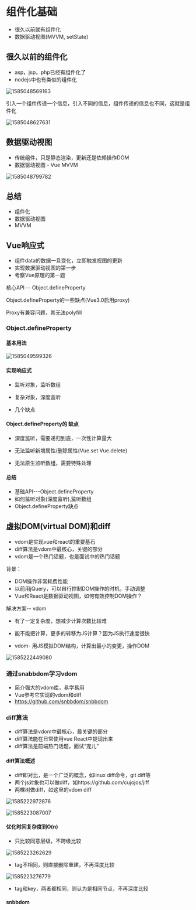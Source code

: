 # 组件化基础

+ 很久以前就有组件化
+ 数据驱动视图(MVVM, setState)

## 很久以前的组件化

+ asp，jsp，php已经有组件化了
+ nodejs中也有类似的组件化

![1585048569163](C:\Users\刘如刚\AppData\Roaming\Typora\typora-user-images\1585048569163.png)

引入一个组件传递一个信息，引入不同的信息，组件传递的信息也不同，这就是组件化

![1585048627631](C:\Users\刘如刚\AppData\Roaming\Typora\typora-user-images\1585048627631.png)

## 数据驱动视图

+ 传统组件，只是静态渲染，更新还是依赖操作DOM
+ 数据驱动视图 - Vue MVVM

![1585048799782](C:\Users\刘如刚\AppData\Roaming\Typora\typora-user-images\1585048799782.png)

## 总结

+ 组件化
+ 数据驱动视图
+ MVVM



## Vue响应式

+ 组件data的数据一旦变化，立即触发视图的更新
+ 实现数据驱动视图的第一步
+ 考察Vue原理的第一题



核心API -- Object.defineProperty

Object.defineProperty的一些缺点(Vue3.0启用proxy)

Proxy有兼容问题，其无法polyfill



### Object.defineProperty

#### 基本用法

![1585049599326](C:\Users\刘如刚\AppData\Roaming\Typora\typora-user-images\1585049599326.png)

#### 实现响应式

+ 监听对象，监听数组
+ 复杂对象，深度监听

+ 几个缺点

#### Object.defineProperty的 缺点

+ 深度监听，需要递归到底，一次性计算量大

+ 无法监听新增属性/删除属性(Vue.set Vue.delete)

+ 无法原生监听数组，需要特殊处理

#### 总结

+ 基础API---Object.defineProperty
+ 如何监听对象(深度监听),监听数组
+ Object.defineProperty缺点

## 虚拟DOM(virtual DOM)和diff

+ vdom是实现vue和react的重要基石
+ diff算法是vdom中最核心，关键的部分
+ vdom是一个热门话题，也是面试中的热门话题

背景：

+ DOM操作非常耗费性能
+ 以前用jQuery，可以自行控制DOM操作的时机，手动调整
+ Vue和React是数据驱动视图，如何有效控制DOM操作？



解决方案-- vdom

+ 有了一定复杂度，想减少计算次数比较难

+ 能不能把计算，更多的转移为JS计算？因为JS执行速度很快
+ vdom- 用JS模拟DOM结构，计算出最小的变更，操作DOM

![1585222449080](C:\Users\刘如刚\AppData\Roaming\Typora\typora-user-images\1585222449080.png)

### 通过snabbdom学习vdom

+ 简介强大的vdom库，易学易用
+ Vue参考它实现的vdom和diff
+ https://github.com/snbbdom/snbbdom

### diff算法

+ diff算法是vdom中最核心，最关键的部分
+ diff算法能在日常使用vue React中提现出来
+ diff算法是前端热门话题，面试“宠儿”

#### diff算法概述

+ diff即对比，是一个广泛的概念，如linux diff命令，git diff等
+ 两个js对象也可以做diff，如https://github.com/cujojos/jiff
+ 两棵树做diff，如这里的vdom diff

![1585222972876](C:\Users\刘如刚\AppData\Roaming\Typora\typora-user-images\1585222972876.png)

![1585223087007](C:\Users\刘如刚\AppData\Roaming\Typora\typora-user-images\1585223087007.png)

#### 优化时间复杂度到O(n)

+ 只比较同意层级，不跨级比较

![1585223262629](C:\Users\刘如刚\AppData\Roaming\Typora\typora-user-images\1585223262629.png)

+ tag不相同，则直接删除重建，不再深度比较

![1585223276779](C:\Users\刘如刚\AppData\Roaming\Typora\typora-user-images\1585223276779.png)

+ tag和key，两者都相同，则认为是相同节点，不再深度比较

#### snbbdom

